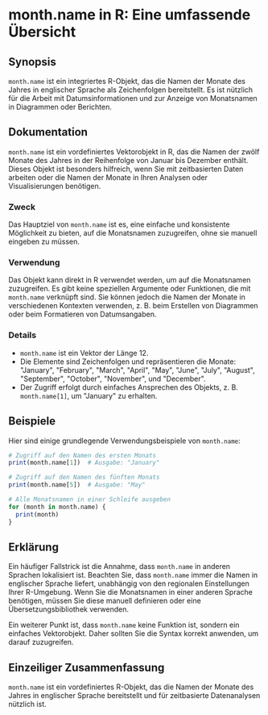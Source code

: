 <!--
Meta Description: # month.name in R: Eine umfassende Übersicht ## Synopsis `month.name` ist ein integriertes R-Objekt, das die Namen der Monate des Jahres in englischer...
Meta Keywords: month, name, die, ist, namen
-->

# month.name in R: Eine umfassende Übersicht

## Synopsis
`month.name` ist ein integriertes R-Objekt, das die Namen der Monate des Jahres in englischer Sprache als Zeichenfolgen bereitstellt. Es ist nützlich für die Arbeit mit Datumsinformationen und zur Anzeige von Monatsnamen in Diagrammen oder Berichten.

## Dokumentation
`month.name` ist ein vordefiniertes Vektorobjekt in R, das die Namen der zwölf Monate des Jahres in der Reihenfolge von Januar bis Dezember enthält. Dieses Objekt ist besonders hilfreich, wenn Sie mit zeitbasierten Daten arbeiten oder die Namen der Monate in Ihren Analysen oder Visualisierungen benötigen.

### Zweck
Das Hauptziel von `month.name` ist es, eine einfache und konsistente Möglichkeit zu bieten, auf die Monatsnamen zuzugreifen, ohne sie manuell eingeben zu müssen. 

### Verwendung
Das Objekt kann direkt in R verwendet werden, um auf die Monatsnamen zuzugreifen. Es gibt keine speziellen Argumente oder Funktionen, die mit `month.name` verknüpft sind. Sie können jedoch die Namen der Monate in verschiedenen Kontexten verwenden, z. B. beim Erstellen von Diagrammen oder beim Formatieren von Datumsangaben.

### Details
- `month.name` ist ein Vektor der Länge 12.
- Die Elemente sind Zeichenfolgen und repräsentieren die Monate: "January", "February", "March", "April", "May", "June", "July", "August", "September", "October", "November", und "December".
- Der Zugriff erfolgt durch einfaches Ansprechen des Objekts, z. B. `month.name[1]`, um "January" zu erhalten.

## Beispiele
Hier sind einige grundlegende Verwendungsbeispiele von `month.name`:

```R
# Zugriff auf den Namen des ersten Monats
print(month.name[1])  # Ausgabe: "January"

# Zugriff auf den Namen des fünften Monats
print(month.name[5])  # Ausgabe: "May"

# Alle Monatsnamen in einer Schleife ausgeben
for (month in month.name) {
  print(month)
}
```

## Erklärung
Ein häufiger Fallstrick ist die Annahme, dass `month.name` in anderen Sprachen lokalisiert ist. Beachten Sie, dass `month.name` immer die Namen in englischer Sprache liefert, unabhängig von den regionalen Einstellungen Ihrer R-Umgebung. Wenn Sie die Monatsnamen in einer anderen Sprache benötigen, müssen Sie diese manuell definieren oder eine Übersetzungsbibliothek verwenden.

Ein weiterer Punkt ist, dass `month.name` keine Funktion ist, sondern ein einfaches Vektorobjekt. Daher sollten Sie die Syntax korrekt anwenden, um darauf zuzugreifen.

## Einzeiliger Zusammenfassung
`month.name` ist ein vordefiniertes R-Objekt, das die Namen der Monate des Jahres in englischer Sprache bereitstellt und für zeitbasierte Datenanalysen nützlich ist.